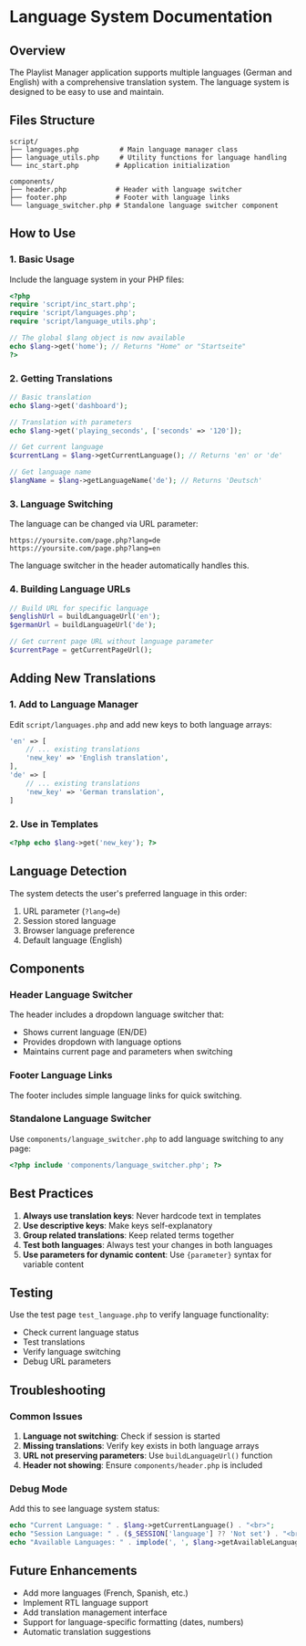 # Language System Documentation

## Overview

The Playlist Manager application supports multiple languages (German and English) with a comprehensive translation system. The language system is designed to be easy to use and maintain.

## Files Structure

```
script/
├── languages.php          # Main language manager class
├── language_utils.php     # Utility functions for language handling
└── inc_start.php         # Application initialization

components/
├── header.php            # Header with language switcher
├── footer.php            # Footer with language links
└── language_switcher.php # Standalone language switcher component
```

## How to Use

### 1. Basic Usage

Include the language system in your PHP files:

```php
<?php
require 'script/inc_start.php';
require 'script/languages.php';
require 'script/language_utils.php';

// The global $lang object is now available
echo $lang->get('home'); // Returns "Home" or "Startseite"
?>
```

### 2. Getting Translations

```php
// Basic translation
echo $lang->get('dashboard');

// Translation with parameters
echo $lang->get('playing_seconds', ['seconds' => '120']);

// Get current language
$currentLang = $lang->getCurrentLanguage(); // Returns 'en' or 'de'

// Get language name
$langName = $lang->getLanguageName('de'); // Returns 'Deutsch'
```

### 3. Language Switching

The language can be changed via URL parameter:

```
https://yoursite.com/page.php?lang=de
https://yoursite.com/page.php?lang=en
```

The language switcher in the header automatically handles this.

### 4. Building Language URLs

```php
// Build URL for specific language
$englishUrl = buildLanguageUrl('en');
$germanUrl = buildLanguageUrl('de');

// Get current page URL without language parameter
$currentPage = getCurrentPageUrl();
```

## Adding New Translations

### 1. Add to Language Manager

Edit `script/languages.php` and add new keys to both language arrays:

```php
'en' => [
    // ... existing translations
    'new_key' => 'English translation',
],
'de' => [
    // ... existing translations
    'new_key' => 'German translation',
]
```

### 2. Use in Templates

```php
<?php echo $lang->get('new_key'); ?>
```

## Language Detection

The system detects the user's preferred language in this order:

1. URL parameter (`?lang=de`)
2. Session stored language
3. Browser language preference
4. Default language (English)

## Components

### Header Language Switcher

The header includes a dropdown language switcher that:
- Shows current language (EN/DE)
- Provides dropdown with language options
- Maintains current page and parameters when switching

### Footer Language Links

The footer includes simple language links for quick switching.

### Standalone Language Switcher

Use `components/language_switcher.php` to add language switching to any page:

```php
<?php include 'components/language_switcher.php'; ?>
```

## Best Practices

1. **Always use translation keys**: Never hardcode text in templates
2. **Use descriptive keys**: Make keys self-explanatory
3. **Group related translations**: Keep related terms together
4. **Test both languages**: Always test your changes in both languages
5. **Use parameters for dynamic content**: Use `{parameter}` syntax for variable content

## Testing

Use the test page `test_language.php` to verify language functionality:

- Check current language status
- Test translations
- Verify language switching
- Debug URL parameters

## Troubleshooting

### Common Issues

1. **Language not switching**: Check if session is started
2. **Missing translations**: Verify key exists in both language arrays
3. **URL not preserving parameters**: Use `buildLanguageUrl()` function
4. **Header not showing**: Ensure `components/header.php` is included

### Debug Mode

Add this to see language system status:

```php
echo "Current Language: " . $lang->getCurrentLanguage() . "<br>";
echo "Session Language: " . ($_SESSION['language'] ?? 'Not set') . "<br>";
echo "Available Languages: " . implode(', ', $lang->getAvailableLanguages()) . "<br>";
```

## Future Enhancements

- Add more languages (French, Spanish, etc.)
- Implement RTL language support
- Add translation management interface
- Support for language-specific formatting (dates, numbers)
- Automatic translation suggestions 